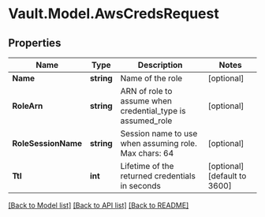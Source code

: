 # Vault.Model.AwsCredsRequest

## Properties

Name | Type | Description | Notes
------------ | ------------- | ------------- | -------------
**Name** | **string** | Name of the role | [optional] 
**RoleArn** | **string** | ARN of role to assume when credential_type is assumed_role | [optional] 
**RoleSessionName** | **string** | Session name to use when assuming role. Max chars: 64 | [optional] 
**Ttl** | **int** | Lifetime of the returned credentials in seconds | [optional] [default to 3600]

[[Back to Model list]](../README.md#documentation-for-models) [[Back to API list]](../README.md#documentation-for-api-endpoints) [[Back to README]](../README.md)


